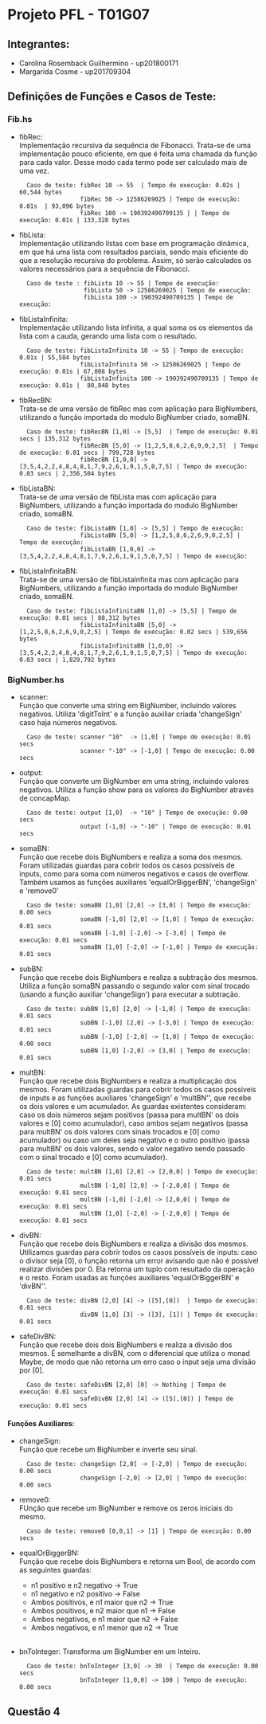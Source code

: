 # Projeto PFL - T01G07

## Integrantes:
* Carolina Rosemback Guilhermino - up201800171
* Margarida Cosme - up201709304

## Definições de Funções e Casos de Teste:
### Fib.hs

* fibRec:  
Implementação recursiva da sequência de Fibonacci. Trata-se de uma implementação pouco eficiente, em que é feita uma chamada da função para cada valor. Desse modo cada termo pode ser calculado mais de uma vez.

        Caso de teste: fibRec 10 -> 55  | Tempo de execução: 0.02s | 60,544 bytes
                       fibRec 50 -> 12586269025 | Tempo de execução: 0.01s  | 93,096 bytes
                       fibRec 100 -> 190392490709135 | | Tempo de execução: 0.01s | 133,328 bytes
* fibLista:  
Implementação utilizando listas com base em programação dinâmica, em que há uma lista com resultados parciais, sendo mais eficiente do que a resolução recursiva do problema. Assim, só serão calculados os valores necessários para a sequência de Fibonacci.

        Caso de teste : fibLista 10 -> 55 | Tempo de execução: 
                        fibLista 50 -> 12586269025 | Tempo de execução: 
                        fibLista 100 -> 190392490709135 | Tempo de execução:

* fibListaInfinita:  
Implementação utilizando lista infinita, a qual soma os os elementos da lista com a cauda, gerando uma lista com o resultado.

        Caso de teste: fibListaInfinita 10 -> 55 | Tempo de execução: 0.01s | 55,584 bytes
                       fibListaInfinita 50 -> 12586269025 | Tempo de execução: 0.01s | 67,008 bytes
                       fibListaInfinita 100 -> 190392490709135 | Tempo de execução: 0.01s |  80,848 bytes

* fibRecBN:  
Trata-se de uma versão de fibRec mas com aplicação para BigNumbers, utilizando a função importada do modulo BigNumber criado, somaBN.

        Caso de teste: fibRecBN [1,0] -> [5,5]  | Tempo de execução: 0.01 secs | 135,312 bytes
                       fibRecBN [5,0] -> [1,2,5,8,6,2,6,9,0,2,5]  | Tempo de execução: 0.01 secs | 799,728 bytes
                       fibRecBN [1,0,0] -> [3,5,4,2,2,4,8,4,8,1,7,9,2,6,1,9,1,5,0,7,5] | Tempo de execução: 0.03 secs | 2,356,504 bytes

* fibListaBN:  
Trata-se de uma versão de fibLista mas com aplicação para BigNumbers, utilizando a função importada do modulo BigNumber criado, somaBN.

        Caso de teste: fibListaBN [1,0] -> [5,5] | Tempo de execução:
                       fibListaBN [5,0] -> [1,2,5,8,6,2,6,9,0,2,5] | Tempo de execução:
                       fibListaBN [1,0,0] -> [3,5,4,2,2,4,8,4,8,1,7,9,2,6,1,9,1,5,0,7,5] | Tempo de execução:

* fibListaInfinitaBN:  
Trata-se de uma versão de fibListaInfinita mas com aplicação para BigNumbers, utilizando a função importada do modulo BigNumber criado, somaBN.

        Caso de teste: fibListaInfinitaBN [1,0] -> [5,5] | Tempo de execução: 0.01 secs | 88,312 bytes
                       fibListaInfinitaBN [5,0] -> [1,2,5,8,6,2,6,9,0,2,5] | Tempo de execução: 0.02 secs | 539,656 bytes
                       fibListaInfinitaBN [1,0,0] ->  [3,5,4,2,2,4,8,4,8,1,7,9,2,6,1,9,1,5,0,7,5] | Tempo de execução: 0.03 secs | 1,829,792 bytes

### BigNumber.hs

* scanner:   
Função que converte uma string em BigNumber, incluindo valores negativos. Utiliza 'digitToInt' e a função auxiliar criada 'changeSign' caso haja números negativos.

        Caso de teste: scanner "10"  -> [1,0] | Tempo de execução: 0.01 secs
                       scanner "-10" -> [-1,0] | Tempo de execução: 0.00 secs

* output:  
Função que converte um BigNumber em uma string, incluindo valores negativos. Utiliza a função show para os valores do BigNumber através de concapMap.

        Caso de teste: output [1,0]  -> "10" | Tempo de execução: 0.00 secs
                       output [-1,0] -> "-10" | Tempo de execução: 0.01 secs

* somaBN:  
Função que recebe dois BigNumbers e realiza a soma dos mesmos. Foram utilizadas guardas para cobrir todos os casos possíveis de inputs, como para soma com números negativos e casos de overflow. Também usamos as funções auxiliares 'equalOrBiggerBN', 'changeSign' e 'remove0'

        Caso de teste: somaBN [1,0] [2,0] -> [3,0] | Tempo de execução: 0.00 secs
                       somaBN [-1,0] [2,0] -> [1,0] | Tempo de execução: 0.01 secs
                       somaBN [-1,0] [-2,0] -> [-3,0] | Tempo de execução: 0.01 secs
                       somaBN [1,0] [-2,0] -> [-1,0] | Tempo de execução: 0.01 secs
               
* subBN:  
Função que recebe dois BigNumbers e realiza a subtração dos mesmos. Utiliza a função somaBN passando o segundo valor com sinal trocado (usando a função auxiliar 'changeSign') para executar a subtração.

        Caso de teste: subBN [1,0] [2,0] -> [-1,0] | Tempo de execução: 0.01 secs
                       subBN [-1,0] [2,0] -> [-3,0] | Tempo de execução: 0.01 secs
                       subBN [-1,0] [-2,0] -> [1,0] | Tempo de execução: 0.00 secs
                       subBN [1,0] [-2,0] -> [3,0] | Tempo de execução: 0.01 secs

* multBN:  
Função que recebe dois BigNumbers e realiza a multiplicação dos mesmos. Foram utilizadas guardas para cobrir todos os casos possíveis de inputs e as funções auxiliares 'changeSign' e 'multBN'', que recebe os dois valores e um acumulador. As guardas existentes consideram: caso os dois números sejam positivos (passa para multBN' os dois valores e [0] como acumulador), caso ambos sejam negativos  (passa para multBN' os dois valores com sinais trocados e [0] como acumulador) ou caso um deles seja negativo e o outro positivo (passa para multBN' os dois valores, sendo o valor negativo sendo passado com o sinal trocado e [0] como acumulador).

        Caso de teste: multBN [1,0] [2,0] -> [2,0,0] | Tempo de execução: 0.01 secs
                       multBN [-1,0] [2,0] -> [-2,0,0] | Tempo de execução: 0.01 secs
                       multBN [-1,0] [-2,0] -> [2,0,0] | Tempo de execução: 0.01 secs
                       multBN [1,0] [-2,0] -> [-2,0,0] | Tempo de execução: 0.01 secs

* divBN:  
Função que recebe dois BigNumbers e realiza a divisão dos mesmos. Utilizamos guardas para cobrir todos os casos possíveis de inputs: caso o divisor seja [0], o função retorna um error avisando que não é possível realizar divisões por 0. Ela retorna um tuplo com resultado da operação e o resto. Foram usadas as funções auxiliares 'equalOrBiggerBN' e 'divBN''.

        Caso de teste: divBN [2,0] [4] -> ([5],[0])  | Tempo de execução: 0.01 secs
                       divBN [1,0] [3] -> ([3], [1]) | Tempo de execução: 0.01 secs

* safeDivBN:  
Função que recebe dois dois BigNumbers e realiza a divisão dos mesmos. É semelhante a divBN, com o diferencial que utiliza o monad Maybe, de modo que não retorna um erro caso o input seja uma divisão por [0]. 

        Caso de teste: safeDivBN [2,0] [0] -> Nothing | Tempo de execução: 0.01 secs
                       safeDivBN [2,0] [4] -> ([5],[0]) | Tempo de execução: 0.01 secs

#### Funções Auxiliares:

* changeSign:  
Função que recebe um BigNumber e inverte seu sinal.

        Caso de teste: changeSign [2,0] -> [-2,0] | Tempo de execução: 0.00 secs
                       changeSign [-2,0] -> [2,0] | Tempo de execução: 0.00 secs

* remove0:  
FUnção que recebe um BigNumber e remove os zeros iniciais do mesmo.

        Caso de teste: remove0 [0,0,1] -> [1] | Tempo de execução: 0.00 secs
                      
* equalOrBiggerBN:  
Função que recebe dois BigNumbers e retorna um Bool, de acordo com as seguintes guardas:  
    * n1 positivo e n2 negativo -> True
    * n1 negativo e n2 positivo -> False
    * Ambos positivos, e n1 maior que n2 -> True
    * Ambos positivos, e n2 maior que n1 -> False
    * Ambos negativos, e n1 maior que n2 -> False
    * Ambos negativos, e n1 menor que n2 -> True    
  <br>
* bnToInteger:
Transforma um BigNumber em um Inteiro.

        Caso de teste: bnToInteger [3,0] -> 30  | Tempo de execução: 0.00 secs
                       bnToInteger [1,0,0] -> 100 | Tempo de execução: 0.00 secs


## Questão 4
